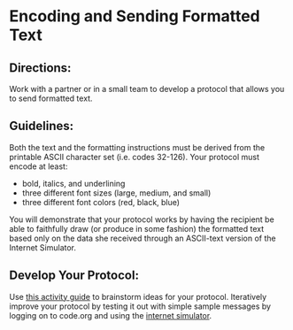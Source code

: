 # Encoding and Sending Formatted Text
Directions:
-----------
Work with a partner or in a small team to develop a protocol that allows you to send formatted text.
 
Guidelines:
------------
Both the text and the formatting instructions must be derived from the printable ASCII character set (i.e. codes 32-126). Your protocol must encode at least:
+ bold, italics, and underlining
+ three different font sizes (large, medium, and small)
+ three different font colors (red, black, blue)   

You will demonstrate that your protocol works by having the recipient be able to faithfully draw (or produce in some fashion) the formatted text based only on the data she received through an ASCII-text version of the Internet Simulator.   

Develop Your Protocol:
----------------------
Use [this activity guide](https://docs.google.com/document/d/15VJXucAcWWkp5L1Uq03SQvecUIp2lTLK0gf8L0HF92A/edit) to brainstorm ideas for your protocol. Iteratively improve your protocol by testing it out with simple sample messages by logging on to code.org and using the [internet simulator](https://studio.code.org/s/csp1/stage/7/puzzle/2).
